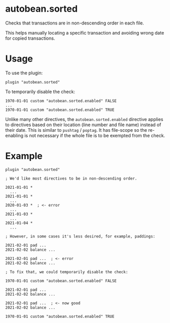 # autobean.sorted

Checks that transactions are in non-descending order in each file.

This helps manually locating a specific transaction and avoiding wrong date for copied transactions.

# Usage

To use the plugin:

```beancount
plugin "autobean.sorted"
```

To temporarily disable the check:

```beancount
1970-01-01 custom "autobean.sorted.enabled" FALSE
...
1970-01-01 custom "autobean.sorted.enabled" TRUE
```

Unlike many other directives, the `autobean.sorted.enabled` directive applies to directives based on their location (line number and file name) instead of their date. This is similar to `pushtag` / `poptag`. It has file-scope so the re-enabling is not necessary if the whole file is to be exempted from the check.


# Example

```beancount
plugin "autobean.sorted"

; We'd like most directives to be in non-descending order.

2021-01-01 *
  ...
2021-01-01 *
  ...
2020-01-03 *  ; <- error
  ...
2021-01-03 *
  ...
2021-01-04 *
  ...

; However, in some cases it's less desired, for example, paddings:

2021-02-01 pad ...
2021-02-02 balance ...

2021-02-01 pad ...  ; <- error
2021-02-02 balance ...

; To fix that, we could temporarily disable the check:

1970-01-01 custom "autobean.sorted.enabled" FALSE

2021-02-01 pad ...
2021-02-02 balance ...

2021-02-01 pad ...  ; <- now good
2021-02-02 balance ...

1970-01-01 custom "autobean.sorted.enabled" TRUE
```
